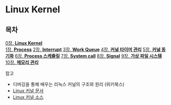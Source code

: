 # Linux Kernel

## 목차
[0장. **Linux Kernel**](documents/0.What_is_kernel.md)  
[1장. **Process**](documents/1.Process.md)
[2장. **Interrupt**](documents/2.Interrupt.md)
[3장. **Work Queue**](documents/3.Work_Queue.md)
[4장. **커널 타이머 관리**](documents/4.Managing_Kernel_Timer.md)
[5장. **커널 동기화**](documents/5.Kernel_Synchronization.md)
[6장. **Process 스케쥴링**](documents/6.Process_Scheduling.md)
[7장. **System call**](documents/7.System_Call.md)
[8장. **Signal**](documents/8.Signal.md)
[9장. **가상 파일 시스템**](documents/9.Virtual_File_System.md)
[10장. **메모리 관리**](documents/10.Memory_Management.md)

참고  
* 디버깅을 통해 배우는 리눅스 커널의 구조와 원리 (위키북스)
* [Linux 커널 문서](https://www.kernel.org/doc/html/latest/index.html)
* [Linux 커널 소스](https://www.kernel.org)